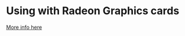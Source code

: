 # Using with Radeon Graphics cards

[More info here](https://www.tauceti.blog/post/linux-ffmpeg-amd-5700xt-hardware-video-encoding-hevc-h265-vaapi/)